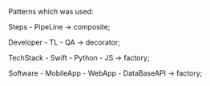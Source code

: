 Patterns which was used:

Steps - PipeLine -> composite;

Developer - TL - QA -> decorator;

TechStack - Swift - Python - JS -> factory;

Software - MobileApp - WebApp - DataBaseAPI -> factory;
